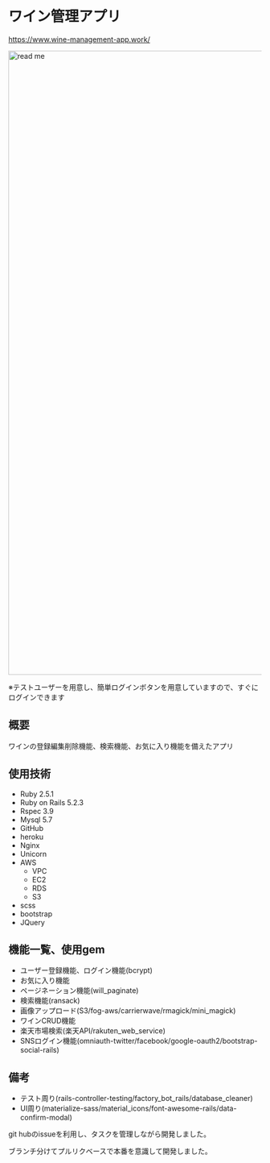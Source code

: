 # ワイン管理アプリ
https://www.wine-management-app.work/


<img width="1239" alt="read me" src="https://user-images.githubusercontent.com/44439885/72330829-8471dd00-36fa-11ea-8df8-73356addc125.png">

※テストユーザーを用意し、簡単ログインボタンを用意していますので、すぐにログインできます


## 概要
ワインの登録編集削除機能、検索機能、お気に入り機能を備えたアプリ

## 使用技術
- Ruby 2.5.1
- Ruby on Rails 5.2.3
- Rspec 3.9
- Mysql 5.7
- GitHub
- heroku
- Nginx
- Unicorn
- AWS
  - VPC
  - EC2 
  - RDS
  - S3
- scss
- bootstrap
- JQuery

## 機能一覧、使用gem
- ユーザー登録機能、ログイン機能(bcrypt)
- お気に入り機能
- ページネーション機能(will_paginate)
- 検索機能(ransack)
- 画像アップロード(S3/fog-aws/carrierwave/rmagick/mini_magick)
- ワインCRUD機能
- 楽天市場検索(楽天API/rakuten_web_service)
- SNSログイン機能(omniauth-twitter/facebook/google-oauth2/bootstrap-social-rails)

## 備考

- テスト周り(rails-controller-testing/factory_bot_rails/database_cleaner)
- UI周り(materialize-sass/material_icons/font-awesome-rails/data-confirm-modal)

git hubのissueを利用し、タスクを管理しながら開発しました。

ブランチ分けてプルリクベースで本番を意識して開発しました。


